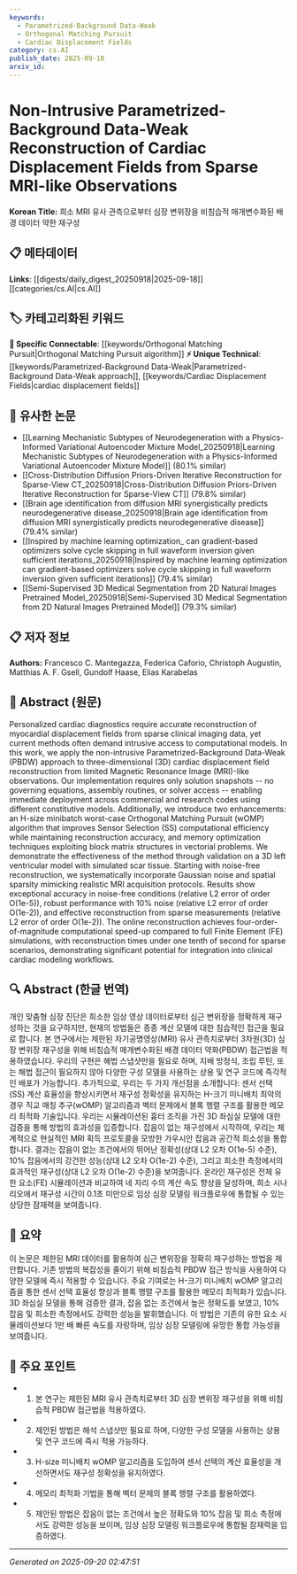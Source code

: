 ```yaml
---
keywords:
  - Parametrized-Background Data-Weak
  - Orthogonal Matching Pursuit
  - Cardiac Displacement Fields
category: cs.AI
publish_date: 2025-09-18
arxiv_id:
---
```


<!-- KEYWORD_LINKING_METADATA:
{
  "processed_timestamp": "2025-09-22 22:18:01.747201",
  "vocabulary_version": "1.0",
  "selected_keywords": [
    "Parametrized-Background Data-Weak",
    "Orthogonal Matching Pursuit",
    "Cardiac Displacement Fields"
  ],
  "rejected_keywords": [
    "Magnetic Resonance Imaging",
    "Finite Element Method"
  ],
  "similarity_scores": {
    "Parametrized-Background Data-Weak": 0.8,
    "Orthogonal Matching Pursuit": 0.78,
    "Cardiac Displacement Fields": 0.75
  },
  "extraction_method": "AI_prompt_based",
  "budget_applied": true
}
-->

# Non-Intrusive Parametrized-Background Data-Weak Reconstruction of Cardiac Displacement Fields from Sparse MRI-like Observations

**Korean Title:** 희소 MRI 유사 관측으로부터 심장 변위장을 비침습적 매개변수화된 배경 데이터 약한 재구성

## 📋 메타데이터

**Links**: [[digests/daily_digest_20250918|2025-09-18]]        [[categories/cs.AI|cs.AI]]

## 🏷️ 카테고리화된 키워드
**🔗 Specific Connectable**: [[keywords/Orthogonal Matching Pursuit|Orthogonal Matching Pursuit algorithm]]
**⚡ Unique Technical**: [[keywords/Parametrized-Background Data-Weak|Parametrized-Background Data-Weak approach]], [[keywords/Cardiac Displacement Fields|cardiac displacement fields]]

## 🔗 유사한 논문
- [[Learning Mechanistic Subtypes of Neurodegeneration with a Physics-Informed Variational Autoencoder Mixture Model_20250918|Learning Mechanistic Subtypes of Neurodegeneration with a Physics-Informed Variational Autoencoder Mixture Model]] (80.1% similar)
- [[Cross-Distribution Diffusion Priors-Driven Iterative Reconstruction for Sparse-View CT_20250918|Cross-Distribution Diffusion Priors-Driven Iterative Reconstruction for Sparse-View CT]] (79.8% similar)
- [[Brain age identification from diffusion MRI synergistically predicts neurodegenerative disease_20250918|Brain age identification from diffusion MRI synergistically predicts neurodegenerative disease]] (79.4% similar)
- [[Inspired by machine learning optimization_ can gradient-based optimizers solve cycle skipping in full waveform inversion given sufficient iterations_20250918|Inspired by machine learning optimization can gradient-based optimizers solve cycle skipping in full waveform inversion given sufficient iterations]] (79.4% similar)
- [[Semi-Supervised 3D Medical Segmentation from 2D Natural Images Pretrained Model_20250918|Semi-Supervised 3D Medical Segmentation from 2D Natural Images Pretrained Model]] (79.3% similar)

## 📋 저자 정보

**Authors:** Francesco C. Mantegazza, Federica Caforio, Christoph Augustin, Matthias A. F. Gsell, Gundolf Haase, Elias Karabelas

## 📄 Abstract (원문)

Personalized cardiac diagnostics require accurate reconstruction of
myocardial displacement fields from sparse clinical imaging data, yet current
methods often demand intrusive access to computational models. In this work, we
apply the non-intrusive Parametrized-Background Data-Weak (PBDW) approach to
three-dimensional (3D) cardiac displacement field reconstruction from limited
Magnetic Resonance Image (MRI)-like observations. Our implementation requires
only solution snapshots -- no governing equations, assembly routines, or solver
access -- enabling immediate deployment across commercial and research codes
using different constitutive models. Additionally, we introduce two
enhancements: an H-size minibatch worst-case Orthogonal Matching Pursuit (wOMP)
algorithm that improves Sensor Selection (SS) computational efficiency while
maintaining reconstruction accuracy, and memory optimization techniques
exploiting block matrix structures in vectorial problems. We demonstrate the
effectiveness of the method through validation on a 3D left ventricular model
with simulated scar tissue. Starting with noise-free reconstruction, we
systematically incorporate Gaussian noise and spatial sparsity mimicking
realistic MRI acquisition protocols. Results show exceptional accuracy in
noise-free conditions (relative L2 error of order O(1e-5)), robust performance
with 10% noise (relative L2 error of order O(1e-2)), and effective
reconstruction from sparse measurements (relative L2 error of order O(1e-2)).
The online reconstruction achieves four-order-of-magnitude computational
speed-up compared to full Finite Element (FE) simulations, with reconstruction
times under one tenth of second for sparse scenarios, demonstrating significant
potential for integration into clinical cardiac modeling workflows.

## 🔍 Abstract (한글 번역)

개인 맞춤형 심장 진단은 희소한 임상 영상 데이터로부터 심근 변위장을 정확하게 재구성하는 것을 요구하지만, 현재의 방법들은 종종 계산 모델에 대한 침습적인 접근을 필요로 합니다. 본 연구에서는 제한된 자기공명영상(MRI) 유사 관측치로부터 3차원(3D) 심장 변위장 재구성을 위해 비침습적 매개변수화된 배경 데이터 약화(PBDW) 접근법을 적용하였습니다. 우리의 구현은 해법 스냅샷만을 필요로 하며, 지배 방정식, 조립 루틴, 또는 해법 접근이 필요하지 않아 다양한 구성 모델을 사용하는 상용 및 연구 코드에 즉각적인 배포가 가능합니다. 추가적으로, 우리는 두 가지 개선점을 소개합니다: 센서 선택(SS) 계산 효율성을 향상시키면서 재구성 정확성을 유지하는 H-크기 미니배치 최악의 경우 직교 매칭 추구(wOMP) 알고리즘과 벡터 문제에서 블록 행렬 구조를 활용한 메모리 최적화 기술입니다. 우리는 시뮬레이션된 흉터 조직을 가진 3D 좌심실 모델에 대한 검증을 통해 방법의 효과성을 입증합니다. 잡음이 없는 재구성에서 시작하여, 우리는 체계적으로 현실적인 MRI 획득 프로토콜을 모방한 가우시안 잡음과 공간적 희소성을 통합합니다. 결과는 잡음이 없는 조건에서의 뛰어난 정확성(상대 L2 오차 O(1e-5) 수준), 10% 잡음에서의 강건한 성능(상대 L2 오차 O(1e-2) 수준), 그리고 희소한 측정에서의 효과적인 재구성(상대 L2 오차 O(1e-2) 수준)을 보여줍니다. 온라인 재구성은 전체 유한 요소(FE) 시뮬레이션과 비교하여 네 자리 수의 계산 속도 향상을 달성하며, 희소 시나리오에서 재구성 시간이 0.1초 미만으로 임상 심장 모델링 워크플로우에 통합될 수 있는 상당한 잠재력을 보여줍니다.

## 📝 요약

이 논문은 제한된 MRI 데이터를 활용하여 심근 변위장을 정확히 재구성하는 방법을 제안합니다. 기존 방법의 복잡성을 줄이기 위해 비침습적 PBDW 접근 방식을 사용하여 다양한 모델에 즉시 적용할 수 있습니다. 주요 기여로는 H-크기 미니배치 wOMP 알고리즘을 통한 센서 선택 효율성 향상과 블록 행렬 구조를 활용한 메모리 최적화가 있습니다. 3D 좌심실 모델을 통해 검증한 결과, 잡음 없는 조건에서 높은 정확도를 보였고, 10% 잡음 및 희소한 측정에서도 강력한 성능을 발휘했습니다. 이 방법은 기존의 유한 요소 시뮬레이션보다 1만 배 빠른 속도를 자랑하며, 임상 심장 모델링에 유망한 통합 가능성을 보여줍니다.

## 🎯 주요 포인트

- 1. 본 연구는 제한된 MRI 유사 관측치로부터 3D 심장 변위장 재구성을 위해 비침습적 PBDW 접근법을 적용하였다.

- 2. 제안된 방법은 해석 스냅샷만 필요로 하며, 다양한 구성 모델을 사용하는 상용 및 연구 코드에 즉시 적용 가능하다.

- 3. H-size 미니배치 wOMP 알고리즘을 도입하여 센서 선택의 계산 효율성을 개선하면서도 재구성 정확성을 유지하였다.

- 4. 메모리 최적화 기법을 통해 벡터 문제의 블록 행렬 구조를 활용하였다.

- 5. 제안된 방법은 잡음이 없는 조건에서 높은 정확도와 10% 잡음 및 희소 측정에서도 강력한 성능을 보이며, 임상 심장 모델링 워크플로우에 통합될 잠재력을 입증하였다.

---

*Generated on 2025-09-20 02:47:51*